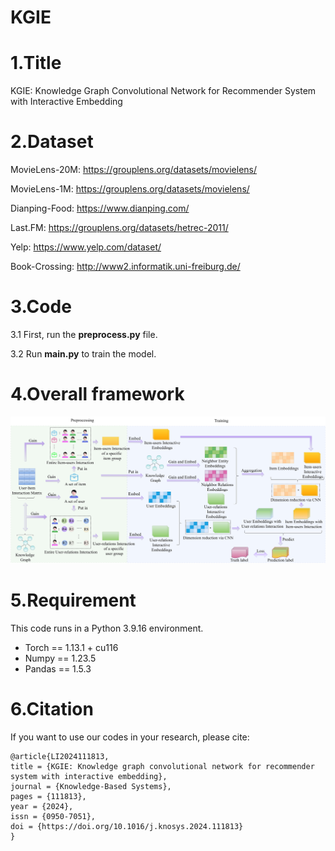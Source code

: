 # KGIE

# 1.Title

KGIE: Knowledge Graph Convolutional Network for Recommender System with Interactive Embedding

# 2.Dataset

MovieLens-20M: https://grouplens.org/datasets/movielens/

MovieLens-1M: https://grouplens.org/datasets/movielens/

Dianping-Food: https://www.dianping.com/

Last.FM: https://grouplens.org/datasets/hetrec-2011/

Yelp: https://www.yelp.com/dataset/

Book-Crossing: http://www2.informatik.uni-freiburg.de/

# 3.Code

3.1 First, run the  __preprocess.py__ file.

3.2 Run __main.py__ to train the model.

# 4.Overall framework

![PNG](/Overall_Architecture.png)

# 5.Requirement

This code runs in a Python 3.9.16 environment.

* Torch == 1.13.1 + cu116
* Numpy == 1.23.5
* Pandas == 1.5.3

# 6.Citation

If you want to use our codes in your research, please cite:

```
@article{LI2024111813,
title = {KGIE: Knowledge graph convolutional network for recommender system with interactive embedding},
journal = {Knowledge-Based Systems},
pages = {111813},
year = {2024},
issn = {0950-7051},
doi = {https://doi.org/10.1016/j.knosys.2024.111813}
}
```

